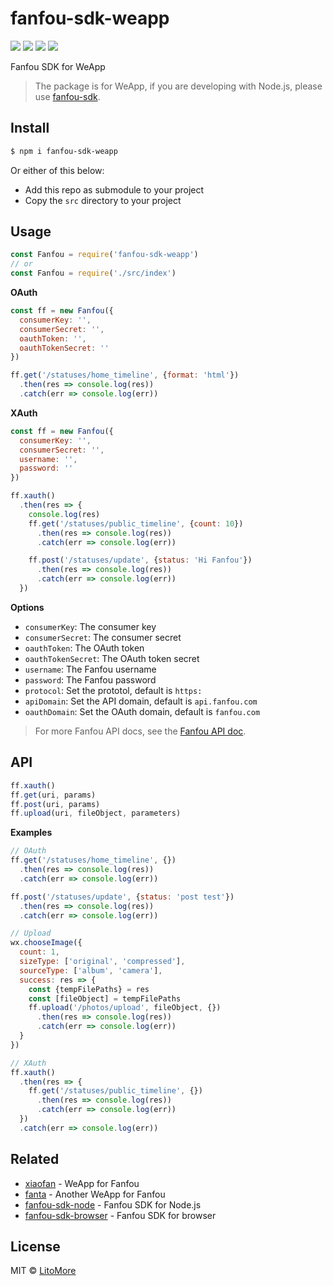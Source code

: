 # fanfou-sdk-weapp

[![](https://img.shields.io/travis/LitoMore/fanfou-sdk-weapp/master.svg)](https://travis-ci.org/LitoMore/fanfou-sdk-weapp)
[![](https://img.shields.io/npm/v/fanfou-sdk-weapp.svg)](https://www.npmjs.com/package/fanfou-sdk-weapp)
[![](https://img.shields.io/npm/l/fanfou-sdk-weapp.svg)](https://github.com/LitoMore/fanfou-sdk-weapp/blob/master/LICENSE)
[![](https://img.shields.io/badge/code_style-XO-5ed9c7.svg)](https://github.com/xojs/xo)

Fanfou SDK for WeApp

> The package is for WeApp, if you are developing with Node.js, please use [fanfou-sdk](https://github.com/LitoMore/fanfou-sdk-node).

## Install

```bash
$ npm i fanfou-sdk-weapp
```

Or either of this below:

- Add this repo as submodule to your project
- Copy the `src` directory to your project

## Usage

```javascript
const Fanfou = require('fanfou-sdk-weapp')
// or
const Fanfou = require('./src/index')
```

**OAuth**

```javascript
const ff = new Fanfou({
  consumerKey: '',
  consumerSecret: '',
  oauthToken: '',
  oauthTokenSecret: ''
})

ff.get('/statuses/home_timeline', {format: 'html'})
  .then(res => console.log(res))
  .catch(err => console.log(err))
```

**XAuth**

```javascript
const ff = new Fanfou({
  consumerKey: '',
  consumerSecret: '',
  username: '',
  password: ''
})

ff.xauth()
  .then(res => {
    console.log(res)
    ff.get('/statuses/public_timeline', {count: 10})
      .then(res => console.log(res))
      .catch(err => console.log(err))

    ff.post('/statuses/update', {status: 'Hi Fanfou'})
      .then(res => console.log(res))
      .catch(err => console.log(err))
  })

```

**Options**

- `consumerKey`: The consumer key
- `consumerSecret`: The consumer secret
- `oauthToken`: The OAuth token
- `oauthTokenSecret`: The OAuth token secret
- `username`: The Fanfou username
- `password`: The Fanfou password
- `protocol`: Set the prototol, default is `https:`
- `apiDomain`: Set the API domain, default is `api.fanfou.com`
- `oauthDomain`: Set the OAuth domain, default is `fanfou.com`

> For more Fanfou API docs, see the [Fanfou API doc](https://github.com/FanfouAPI/FanFouAPIDoc/wiki).

## API

```javascript
ff.xauth()
ff.get(uri, params)
ff.post(uri, params)
ff.upload(uri, fileObject, parameters)
```

**Examples**

```javascript
// OAuth
ff.get('/statuses/home_timeline', {})
  .then(res => console.log(res))
  .catch(err => console.log(err))

ff.post('/statuses/update', {status: 'post test'})
  .then(res => console.log(res))
  .catch(err => console.log(err))

// Upload
wx.chooseImage({
  count: 1,
  sizeType: ['original', 'compressed'],
  sourceType: ['album', 'camera'],
  success: res => {
    const {tempFilePaths} = res
    const [fileObject] = tempFilePaths
    ff.upload('/photos/upload', fileObject, {})
      .then(res => console.log(res))
      .catch(err => console.log(err))
  }
})

// XAuth
ff.xauth()
  .then(res => {
    ff.get('/statuses/public_timeline', {})
      .then(res => console.log(res))
      .catch(err => console.log(err))
  })
  .catch(err => console.log(err))
```

## Related

- [xiaofan](https://github.com/fanfoujs/xiaofan) - WeApp for Fanfou
- [fanta](https://github.com/LitoMore/fanta) - Another WeApp for Fanfou
- [fanfou-sdk-node](https://github.com/LitoMore/fanfou-sdk-node) - Fanfou SDK for Node.js
- [fanfou-sdk-browser](https://github.com/LitoMore/fanfou-sdk-browser) - Fanfou SDK for browser

## License

MIT © [LitoMore](https://github.com/LitoMore)
